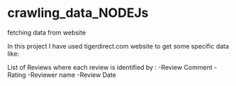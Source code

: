 # crawling_data_NODEJs
fetching data from website


In this project I have  used tigerdirect.com website to get some specific data like:

List of Reviews where each review is identified by :
-Review Comment
-Rating
-Reviewer name
-Review Date